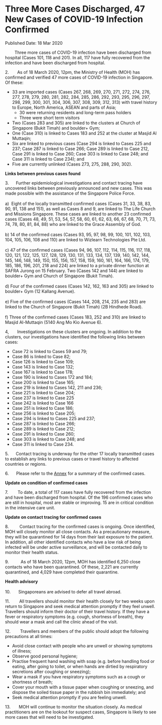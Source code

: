 <html>
    <meta http-equiv="Content-Type" content="text/html; charset=utf-8"/>
    <meta charset="utf-8"/>
    <title> Three More Cases Discharged, 47 New Cases of COVID-19 Infection Confirmed</title>
    <body><h1> Three More Cases Discharged, 47 New Cases of COVID-19 Infection Confirmed</h1>
    <p>Published Date: 18 Mar 2020</p> <p>&nbsp; &nbsp; &nbsp; &nbsp; Three more cases of COVID-19 infection have been discharged from hospital (Cases 101, 118 and 201). In all, 117 have fully recovered from the infection and have been discharged from hospital. </p> <p>2.&nbsp; &nbsp; &nbsp; &nbsp;As of 18 March 2020, 12pm, the Ministry of Health (MOH) has confirmed and verified 47 more cases of COVID-19 infection in Singapore. Of these:</p> <ul><li>33 are imported cases (Cases 267, 268, 269, 270, 271, 272, 274, 276, 277, 278, 279, 280, 281, 282, 284, 285, 286, 292, 293, 295, 296, 297, 298, 299, 300, 301, 304, 306, 307, 308, 309, 312, 313) with travel history to Europe, North America, ASEAN and parts of Asia; <ul><li>30 were returning residents and long-term pass holders </li><li>Three were short term visitors</li></ul></li><li>Two (Cases 283 and 305) are linked to the clusters at Church of Singapore (Bukit Timah) and boulder+ Gym;<br></li><li>One (Case 310) is linked to Cases 183 and 252 at the cluster at Masjid Al Muttaqin;<br></li><li>Six are linked to previous cases (Case 294 is linked to Cases 225 and 237; Case 287 is linked to Case 266; Case 289 is linked to Case 212, Case 291 is linked to Case 260; Case 303 is linked to Case 248; and Case 311 is linked to Case 234); and</li><li>Five are currently unlinked (Cases 273, 275, 288, 290, 302).</li></ul><p><strong>Links between previous cases found</strong></p> <p>3.&nbsp; &nbsp; &nbsp; Further epidemiological investigations and contact tracing have uncovered links between previously announced and new cases. This was made possible with the assistance of the Singapore Police Force.<br><br>a)&nbsp; Eight of the locally transmitted confirmed cases (Cases 31, 33, 38, 83, 90, 91, 138 and 151), as well as Cases 8 and 9, are linked to The Life Church and Missions Singapore. These cases are linked to another 23 confirmed cases (Cases 48, 49, 51, 53, 54, 57, 58, 60, 61, 62, 63, 66, 67, 68, 70, 71, 73, 74, 78, 80, 81, 84, 88) who are linked to the Grace Assembly of God.<br><br>b) 14 of the confirmed cases (Cases 93, 95, 97, 98, 99, 100, 101, 102, 103, 104, 105, 106, 108 and 110) are linked to Wizlearn Technologies Pte Ltd.<br><br>c) 47 of the confirmed cases (Cases 94, 96, 107, 112, 114, 115, 116, 117, 118, 120, 121, 122, 125, 127, 128, 129, 130, 131, 133, 134, 137, 139, 140, 142, 144, 145, 146, 148, 149, 150, 155, 156, 157, 158, 159, 160, 161, 164, 166, 174, 179, 185, 186, 196, 201, 218 and 224) are linked to a private dinner function at SAFRA Jurong on 15 February. Two (Cases 142 and 144) are linked to boulder+ Gym and Church of Singapore (Bukit Timah).<br><br>d) Four of the confirmed cases (Cases 142, 162, 163 and 305) are linked to boulder+ Gym (12 Kallang Avenue).<br><br>e) Five of the confirmed cases (Cases 144, 208, 214, 235 and 283) are linked to the Church of Singapore (Bukit Timah) (2B Hindhede Road).<br><br>f) Three of the confirmed cases (Cases 183, 252 and 310) are linked to Masjid Al-Muttaqin (5140 Ang Mo Kio Avenue 6).</p> <p>4,&nbsp; &nbsp; &nbsp; &nbsp;Investigations on these clusters are ongoing. In addition to the clusters, our investigations have identified the following links between cases:</p> <ul><li>Case 72 is linked to Cases 59 and 79; </li><li>Case 86 is linked to Case 82;</li><li>Case 126 is linked to Case 109; </li><li>Case 143 is linked to Case 132; </li><li>Case 167 is linked to Case 178; </li><li>Case 190 is linked to Cases 172 and 184; </li><li>Case 200 is linked to Case 165; </li><li>Case 219 is linked to Cases 142, 211 and 236; </li><li>Case 221 is linked to Case 204; </li><li>Case 237 is linked to Case 225</li><li>Case 242 is linked to Case 166</li><li>Case 251 is linked to Case 186;</li><li>Case 256 is linked to Case 205;</li><li>Case 294 is linked to Cases 225 and 237;</li><li>Case 287 is linked to Case 266; </li><li>Case 289 is linked to Case 212; </li><li>Case 291 is linked to Case 260; </li><li>Case 303 is linked to Case 248; and</li><li>Case 311 is linked to Case 234.<br></li></ul><p>5.&nbsp; &nbsp; &nbsp; Contact tracing is underway for the other 17 locally transmitted cases to establish any links to previous cases or travel history to affected countries or regions.</p><p>6.&nbsp; <b>&nbsp; &nbsp; &nbsp;</b>Please refer to the <a href="/docs/librariesprovider5/pressroom/press-releases/annexc90b86d5422e4854adfe9a506b15c178.docx?sfvrsn=95250e33_0" title="Annex">Annex</a>&nbsp;for a summary of the confirmed cases.</p><p><p><strong>Update on condition of confirmed cases</strong></p><p>7.&nbsp; &nbsp; &nbsp; &nbsp; To date, a total of 117 cases have fully recovered from the infection and have been discharged from hospital. Of the 196 confirmed cases who are still in hospital, most are stable or improving. 15 are in critical condition in the intensive care unit.</p></p><p><p><strong>Update on contact tracing for confirmed cases </strong></p><p>8.&nbsp; &nbsp; &nbsp; &nbsp; &nbsp;Contact tracing for the confirmed cases is ongoing. Once identified, MOH will closely monitor all close contacts. As a precautionary measure, they will be quarantined for 14 days from their last exposure to the patient. In addition, all other identified contacts who have a low risk of being infected will be under active surveillance, and will be contacted daily to monitor their health status.</p></p><p><p>9.&nbsp; &nbsp; &nbsp; &nbsp; &nbsp; As of 18 March 2020, 12pm, MOH has identified 6,250 close contacts who have been quarantined. Of these, 2,221 are currently quarantined, and 4,029 have completed their quarantine.</p></p><p><p><strong>Health advisory<br><br></strong>10.&nbsp; &nbsp; <strong>&nbsp; &nbsp;</strong>Singaporeans are advised to defer all travel abroad.<strong><br></strong></p></p><p><p>11.&nbsp; &nbsp; &nbsp; &nbsp; All travellers should monitor their health closely for two weeks upon return to Singapore and seek medical attention promptly if they feel unwell. Travellers should inform their doctor of their travel history. If they have a fever or respiratory symptoms (e.g. cough, shortness of breath), they should wear a mask and call the clinic ahead of the visit.</p></p><p><p>12.&nbsp; &nbsp; &nbsp; &nbsp; Travellers and members of the public should adopt the following precautions at all times:</p></p> <ul><li>Avoid close contact with people who are unwell or showing symptoms of illness; </li><li>Observe good personal hygiene; </li><li>Practise frequent hand washing with soap (e.g. before handling food or eating, after going to toilet, or when hands are dirtied by respiratory secretions after coughing or sneezing); </li><li>Wear a mask if you have respiratory symptoms such as a cough or shortness of breath; </li><li>Cover your mouth with a tissue paper when coughing or sneezing, and dispose the soiled tissue paper in the rubbish bin immediately; and </li><li>Seek medical attention promptly if you are feeling unwell.</li></ul> <p>13.&nbsp; &nbsp; &nbsp; &nbsp;MOH will continue to monitor the situation closely. As medical practitioners are on the lookout for suspect cases, Singapore is likely to see more cases that will need to be investigated. </p> <p>&nbsp;</p></body>
</html>